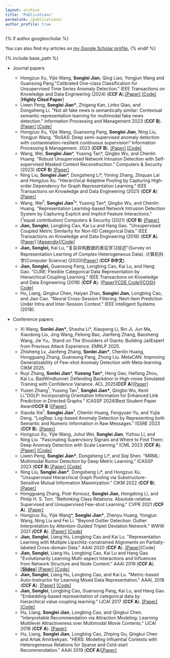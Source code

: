 ```yaml
---
layout: archive
title: "Publications"
permalink: /publications/
author_profile: true
---
```


{% if author.googlescholar %}

  You can also find my articles on <u><a href="{{author.googlescholar}}">my Google Scholar profile</a>.</u>
{% endif %}

{% include base_path %}

* Journal papers
  
  * Hongzuo Xu, Yijie Wang, **Songlei Jian**, Qing Liao, Yongjun Wang and Guansong Pang."Calibrated One-class Classification for Unsupervised Time Series Anomaly Detection." IEEE Transactions on Knowledge and Data Engineering  (2024) (**CCF A**).[[Paper]](http://jiansonglei.github.io/files/24COUTA.pdf) [[Code]](https://github.com/xuhongzuo/couta) [**Highly Cited Paper**]
  * Liwen Peng, **Songlei Jian\***, Zhigang Kan, Linbo Qiao, and Dongsheng Li. "Not all fake news is semantically similar: Contextual semantic representation learning for multimodal fake news detection." Information Processing and Management 2023 (**CCF B**).[[Paper]](http://jiansonglei.github.io/files/IPM_FND.pdf)  [[Code]](https://github.com/plw-study/CSFND)
  * Hongzuo Xu, Yijie Wang, Guansong Pang, **Songlei Jian**, Ning Liu, Yongjun Wang. “RoSAS: Deep semi-supervised anomaly detection with contamination-resilient continuous supervision” Information Processing & Management. 2023 (**CCF B**). [[Paper]](https://arxiv.org/abs/2307.13239) [[Code]](https://github.com/xuhongzuo/rosas)
  * Wang, Wei, **Songlei Jian**\*, Yusong Tan\*, Qingbo Wu, and Chenlin Huang. "Robust Unsupervised Network Intrusion Detection with Self-supervised Masked Context Reconstruction." Computers & Security (2023) (**CCF B**) [[Paper]](http://jiansonglei.github.io/files/22RobustIDS.pdf) 
  * Ning Liu, **Songlei Jian**\*, Dongsheng Li\*, Yiming Zhang, Zhiquan Lai and Hongzuo Xu. "Hierarchical Adaptive Pooling by Capturing High-order Dependency for Graph Representation Learning." IEEE Transactions on Knowledge and Data Engineering  (2021) (**CCF A**) [[Paper]](http://jiansonglei.github.io/files/HAP2021.pdf)
  * Wang, Wei$^{1}$, **Songlei Jian**$^{1}$\*, Yusong Tan\*, Qingbo Wu, and Chenlin Huang. "Representation Learning-based Network Intrusion Detection System by Capturing Explicit and Implicit Feature Interactions." ($^{1}$equal contribution) Computers & Security (2021) (**CCF B**) [[Paper]](http://jiansonglei.github.io/files/21comsec.pdf) 
  * **Jian, Songlei**, Longbing Cao, Kai Lu and Hang Gao. "Unsupervised Coupled Metric Similarity for Non-IID Categorical Data." IEEE Transactions on Knowledge and Data Engineering (2018) (**CCF A**). [[Paper]](http://jiansonglei.github.io/files/18TKDE_CMS.pdf) [[Appendix]](http://jiansonglei.github.io/files/18CMS_APPENDIX.pdf)[[Code]](https://github.com/jiansonglei/CMS)
  * **Jian, Songlei,** Kai Lu, "复杂异构数据的表征学习综述"(Survey on Representation Learning of Complex Heterogeneous Data). 计算机科学(Computer Science) (2020)[[Paper]](http://jiansonglei.github.io/files/survey.pdf) (**CCF B中文**)
  * **Jian, Songlei,** Guansong Pang, Longbing Cao, Kai Lu, and Hang Gao. "CURE: Flexible Categorical Data Representation by Hierarchical Coupling Learning." IEEE Transactions on Knowledge and Data Engineering (2018) (**CCF A**). [[Paper]](http://jiansonglei.github.io/files/18TKDE_CURE.pdf)[[CDE Code]](https://github.com/jiansonglei/CDE)[[COSH Code]](https://github.com/jiansonglei/COSH)
  * Hu, Liang, Qingkui Chen, Haiyan Zhao, **Songlei Jian**, Longbing Cao, and Jian Cao. "Neural Cross-Session Filtering: Next-Item Prediction Under Intra-and Inter-Session Context." IEEE Intelligent Systems (2018).

* Conference papers
  
  * Xi Wang, **Sonlei Jian\***, Shasha Li\*, Xiaopeng Li, Bin Ji, Jun Ma, Xiaodong Liu, Jing Wang, Feilong Bao, Jianfeng Zhang, Baosheng Wang, Jie Yu，Stand on The Shoulders of Giants: Building JailExpert from Previous Attack Experience. EMNLP 2025.
  * Zhisheng Lv,  Jianfeng Zhang, **Sonlei Jian\***, Chenlin Huang, Hongguang Zhang, Guansong Pang, Zhong Liu. MetaCAN: Improving Generalizability of Few-shot Anomaly Detection with Meta-learning. CIKM 2025.
  * Ruyi Zhang, **Sonlei Jian***, **Yusong Tan\***, Heng Gao, Haifang Zhou, Kai Lu. BadWindtunnel: Defending Backdoor in High-noise Simulated Training with Confidence Variance. ACL 2025(**CCF A**)[[Paper]](http://jiansonglei.github.io/files/25ACL.pdf)
  * Yusen Zhang$^{1}$, Yusong Tan$^{1}$, **Songlei Jian\***, Qingbo Wu, Kenli Li."DGLP: Incorporating Orientation Information for Enhanced Link Prediction in Directed Graphs." ICASSP 2024(Best Student Paper Award!**CCF B** )[[Paper]](http://jiansonglei.github.io/files/24ICASSP.pdf) 
  * Xiaoda Xie$^{1}$,  **Songlei Jian**$^{1}$, Chenlin Huang, Fengyuan Yu, and Yujia Deng. "LogRep: Log-based Anomaly Detection by
    Representing both Semantic and Numeric Information in Raw Messages." ISSRE 2023 (**CCF B**). [[Paper]](http://jiansonglei.github.io/files/LogRep_ISSRE.pdf) 
  * Hongzuo Xu,  Yijie Wang, Juhui Wei, **Songlei Jian**, Yizhou Li, and Ning Liu. "Fascinating Supervisory Signals and Where to Find Them: Deep Anomaly Detection with Scale Learning." ICML 2023 (**CCF A**). [[Paper]](http://jiansonglei.github.io/files/icml2023.pdf)  [[Code]](https://github.com/xuhongzuo/scale-learning)
  * Liwen Peng, **Songlei Jian\***, Dongsheng Li\*, and  Siqi Shen. "MRML: Multimodal Rumor Detection by Deep Metric Learning." ICASSP 2023 (**CCF B**).[[Paper]](http://jiansonglei.github.io/files/icassp2023.pdf)  [[Code]](https://github.com/plw-study/MRML)
  * Ning Liu, **Songlei Jian\***, Dongsheng Li\*, and Hongzuo Xu. "Unsupervised Hierarchical Graph Pooling via Substructure-Sensitive Mutual Information Maximization." CIKM 2022 (**CCF B**).[[Paper]](http://jiansonglei.github.io/files/22CIKM_SMIP.pdf)
  * Hongguang Zhang,  Piotr Koniusz, **Songlei Jian**, Hongdong Li, and Philip H. S. Torr. "Rethinking Class Relations: Absolute-relative Supervised and Unsupervised Few-shot Learning." CVPR 2021 (**CCF A**). [[Paper]](http://jiansonglei.github.io/files/21CVPR.pdf)  
  * Hongzuo Xu,  Yijie Wang\*, **Songlei Jian\***, Zhenyu Huang, Yongjun Wang,  Ning Liu and Fei Li. "Beyond Outlier Detection: Outlier Interpretation  by Attention-Guided Triplet Deviation Network." WWW 2021 (**CCF A**). [[Paper]](http://jiansonglei.github.io/files/21WWW.pdf)  [[Code]](https://github.com/xuhongzuo/outlier-interpretation)
  * **Jian, Songlei**, Liang Hu, Longbing Cao and Kai Lu. "Representation Learning with Multiple Lipschitz-constrained Alignments on Partially-labeled Cross-domain Data." AAAI 2020 (**CCF A**).  [[Paper]](http://jiansonglei.github.io/files/20AAAI_MULAN.pdf)[Code]
  * **Jian, Songlei**, Liang Hu, Longbing Cao, Kai Lu and Hang Gao. "Evolutionarily Learning Multi-aspect Interactions and Influences from Network Structure and Node Content." AAAI 2019 (**CCF A**). [[**Slides**]](http://jiansonglei.github.io/files/AAAI19slides.pptx) [[Paper]](http://jiansonglei.github.io/files/19AAAI_MAIECS.pdf) [[Code]](https://github.com/jiansonglei/MAI-ECS)
  * **Jian, Songlei**, Liang Hu, Longbing Cao, and Kai Lu. "Metric-based Auto-Instructor for Learning Mixed Data Representation." AAAI, 2018 (**CCF A**). [[Paper]](http://jiansonglei.github.io/files/18AAAI_MAI.pdf) [[Code]](https://github.com/jiansonglei/MAI)
  * **Jian, Songlei**, Longbing Cao, Guansong Pang, Kai Lu, and Hang Gao. "Embedding-based representation of categorical data by hierarchical value coupling learning." IJCAI 2017 (**CCF A**). [[Paper]](http://jiansonglei.github.io/files/17IJCAI_CDE.pdf) [[Code]](https://github.com/jiansonglei/CDE)
  * Hu, Liang, **Songlei Jian**, Longbing Cao, and Qingkui Chen. "Interpretable Recommendation via Attraction Modeling: Learning Multilevel Attractiveness over Multimodal Movie Contents." IJCAI 2018 (**CCF A**). [[Paper]](http://jiansonglei.github.io/files/HU-IJCAI2018.pdf)
  * Hu, Liang, **Songlei Jian**, Longbing Cao, Zhiping Gu, Qingkui Chen and Artak Amirbekyan. "HERS: Modeling Influential Contexts with Heterogeneous Relations for Sparse and Cold-start Recommendation." AAAI 2019 (**CCF A**)[[Paper]](http://jiansonglei.github.io/files/HU-AAAI19.pdf)
